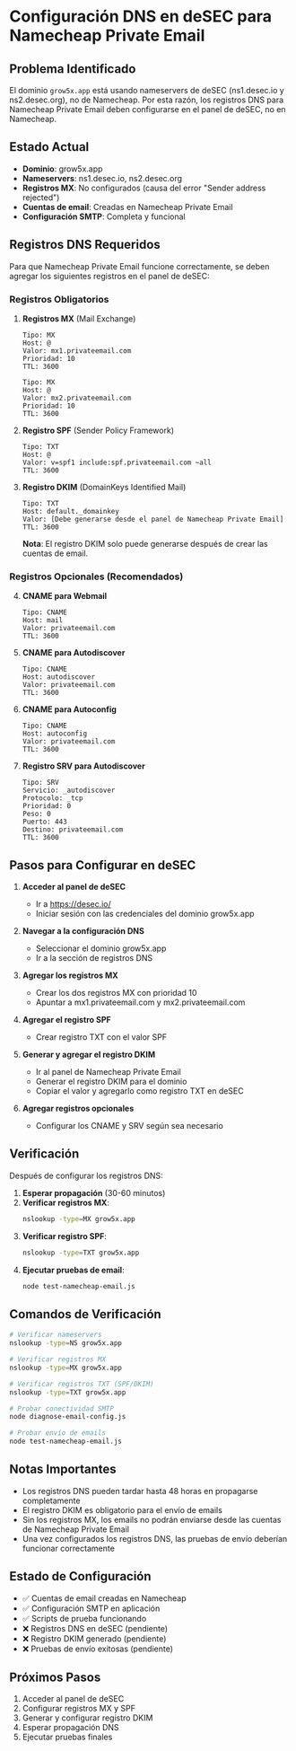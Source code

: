 # Configuración DNS en deSEC para Namecheap Private Email

## Problema Identificado

El dominio `grow5x.app` está usando nameservers de deSEC (ns1.desec.io y ns2.desec.org), no de Namecheap. Por esta razón, los registros DNS para Namecheap Private Email deben configurarse en el panel de deSEC, no en Namecheap.

## Estado Actual

- **Dominio**: grow5x.app
- **Nameservers**: ns1.desec.io, ns2.desec.org
- **Registros MX**: No configurados (causa del error "Sender address rejected")
- **Cuentas de email**: Creadas en Namecheap Private Email
- **Configuración SMTP**: Completa y funcional

## Registros DNS Requeridos

Para que Namecheap Private Email funcione correctamente, se deben agregar los siguientes registros en el panel de deSEC:

### Registros Obligatorios

1. **Registros MX** (Mail Exchange)
   ```
   Tipo: MX
   Host: @
   Valor: mx1.privateemail.com
   Prioridad: 10
   TTL: 3600
   ```
   
   ```
   Tipo: MX
   Host: @
   Valor: mx2.privateemail.com
   Prioridad: 10
   TTL: 3600
   ```

2. **Registro SPF** (Sender Policy Framework)
   ```
   Tipo: TXT
   Host: @
   Valor: v=spf1 include:spf.privateemail.com ~all
   TTL: 3600
   ```

3. **Registro DKIM** (DomainKeys Identified Mail)
   ```
   Tipo: TXT
   Host: default._domainkey
   Valor: [Debe generarse desde el panel de Namecheap Private Email]
   TTL: 3600
   ```
   **Nota**: El registro DKIM solo puede generarse después de crear las cuentas de email.

### Registros Opcionales (Recomendados)

4. **CNAME para Webmail**
   ```
   Tipo: CNAME
   Host: mail
   Valor: privateemail.com
   TTL: 3600
   ```

5. **CNAME para Autodiscover**
   ```
   Tipo: CNAME
   Host: autodiscover
   Valor: privateemail.com
   TTL: 3600
   ```

6. **CNAME para Autoconfig**
   ```
   Tipo: CNAME
   Host: autoconfig
   Valor: privateemail.com
   TTL: 3600
   ```

7. **Registro SRV para Autodiscover**
   ```
   Tipo: SRV
   Servicio: _autodiscover
   Protocolo: _tcp
   Prioridad: 0
   Peso: 0
   Puerto: 443
   Destino: privateemail.com
   TTL: 3600
   ```

## Pasos para Configurar en deSEC

1. **Acceder al panel de deSEC**
   - Ir a https://desec.io/
   - Iniciar sesión con las credenciales del dominio grow5x.app

2. **Navegar a la configuración DNS**
   - Seleccionar el dominio grow5x.app
   - Ir a la sección de registros DNS

3. **Agregar los registros MX**
   - Crear los dos registros MX con prioridad 10
   - Apuntar a mx1.privateemail.com y mx2.privateemail.com

4. **Agregar el registro SPF**
   - Crear registro TXT con el valor SPF

5. **Generar y agregar el registro DKIM**
   - Ir al panel de Namecheap Private Email
   - Generar el registro DKIM para el dominio
   - Copiar el valor y agregarlo como registro TXT en deSEC

6. **Agregar registros opcionales**
   - Configurar los CNAME y SRV según sea necesario

## Verificación

Después de configurar los registros DNS:

1. **Esperar propagación** (30-60 minutos)
2. **Verificar registros MX**:
   ```bash
   nslookup -type=MX grow5x.app
   ```
3. **Verificar registro SPF**:
   ```bash
   nslookup -type=TXT grow5x.app
   ```
4. **Ejecutar pruebas de email**:
   ```bash
   node test-namecheap-email.js
   ```

## Comandos de Verificación

```bash
# Verificar nameservers
nslookup -type=NS grow5x.app

# Verificar registros MX
nslookup -type=MX grow5x.app

# Verificar registros TXT (SPF/DKIM)
nslookup -type=TXT grow5x.app

# Probar conectividad SMTP
node diagnose-email-config.js

# Probar envío de emails
node test-namecheap-email.js
```

## Notas Importantes

- Los registros DNS pueden tardar hasta 48 horas en propagarse completamente
- El registro DKIM es obligatorio para el envío de emails
- Sin los registros MX, los emails no podrán enviarse desde las cuentas de Namecheap Private Email
- Una vez configurados los registros DNS, las pruebas de envío deberían funcionar correctamente

## Estado de Configuración

- ✅ Cuentas de email creadas en Namecheap
- ✅ Configuración SMTP en aplicación
- ✅ Scripts de prueba funcionando
- ❌ Registros DNS en deSEC (pendiente)
- ❌ Registro DKIM generado (pendiente)
- ❌ Pruebas de envío exitosas (pendiente)

## Próximos Pasos

1. Acceder al panel de deSEC
2. Configurar registros MX y SPF
3. Generar y configurar registro DKIM
4. Esperar propagación DNS
5. Ejecutar pruebas finales